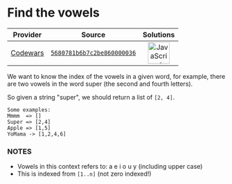 [_metadata_:generated]: - "true"

# Find the vowels

<!-- INFO TABLE BEGIN -->

| Provider                                        | Source                                                                               | Solutions                                                                                                                                                    |
| :---------------------------------------------: | :----------------------------------------------------------------------------------: | :----------------------------------------------------------------------------------------------------------------------------------------------------------: |
| [Codewars](../../../docs/providers/Codewars.md) | [`5680781b6b7c2be860000036`](https://www.codewars.com/kata/5680781b6b7c2be860000036) | [<img src="https://res.cloudinary.com/rascaltwo/image/upload/v1631924076/javascript_ehszr7.svg" alt="JavaScript" title="JavaScript" width="50" />](solve.js) |

<!-- INFO TABLE END -->

We want to know the index of the vowels in a given word, for example, there are two vowels in the word super (the second and fourth letters). 

So given a string "super", we should return a list of `[2, 4]`.

	Some examples:
	Mmmm  => []
	Super => [2,4]
	Apple => [1,5]
	YoMama -> [1,2,4,6]

### NOTES

* Vowels in this context refers to: a e i o u y (including upper case)
* This is indexed from `[1..n]` (not zero indexed!)

